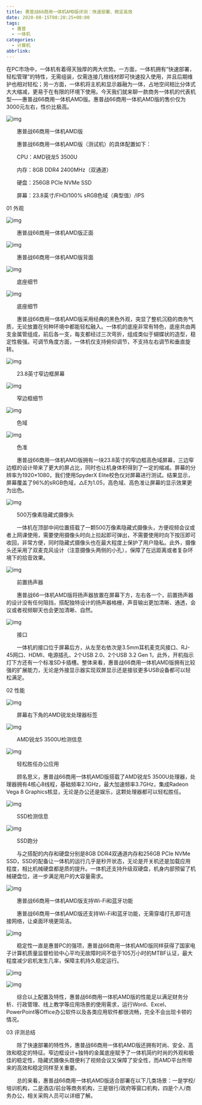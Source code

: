 ```yaml
---
title: 惠普战66商用一体机AMD版评测：快速部署、稳定高效
date: 2020-08-15T08:20:25+08:00
tags:
  - 惠普
  - 一体机
categories:
  - 计算机
abbrlink:
---
```


在PC市场中，一体机有着得天独厚的两大优势。一方面，一体机拥有“快速部署，轻松管理”的特性，无需组装，仅需连接几根线材即可快速投入使用，并且后期维护也相对轻松；另一方面，一体机将主机和显示器融为一体，占地空间相比分体式大大缩减，更易于在有限的环境下使用。今天我们就来聊一款商务一体机的代表机型——惠普战66商用一体机AMD版。惠普战66商用一体机AMD版的售价仅为3000元左右，性价比极高。

![img](https://cdn.jsdelivr.net/gh/yakeing/Documentation@main/Hexo/images/a36b-kcpxnwv7410829.jpg)

　　惠普战66商用一体机AMD版

　　惠普战66商用一体机AMD版（测试机）的具体配置如下：

　　CPU：AMD锐龙5 3500U

　　内存：8GB DDR4 2400MHz（双通道）

　　硬盘：256GB PCIe NVMe SSD

　　屏幕：23.8英寸/FHD/100% sRGB色域（典型值）/IPS

01 外观

![img](https://cdn.jsdelivr.net/gh/yakeing/Documentation@main/Hexo/images/a36b-kcpxnwv7410829.jpg)

　　惠普战66商用一体机AMD版正面

![img](https://cdn.jsdelivr.net/gh/yakeing/Documentation@main/Hexo/images/2ce8-kcpxnwv7410853.jpg)

　　惠普战66商用一体机AMD版背面

![img](https://cdn.jsdelivr.net/gh/yakeing/Documentation@main/Hexo/images/ae13-kcpxnwv7410903.jpg)

　　底座细节

![img](https://cdn.jsdelivr.net/gh/yakeing/Documentation@main/Hexo/images/c4dc-kcpxnwv7410924.jpg)

　　底座细节

　　惠普战66商用一体机AMD版采用经典的黑色外观，突显了整机沉稳的商务气质，无论放置在何种环境中都能轻松融入。一体机的底座非常有特色，底座共由两支金属管组成，前后各一支，每支都经过三次弯折，组成类似于蝴蝶状的造型，稳定性极强。可调节角度方面，一体机仅支持俯仰调节，不支持左右调节和垂直旋转。

![img](https://cdn.jsdelivr.net/gh/yakeing/Documentation@main/Hexo/images/9bc6-kcpxnwv7410983.jpg)

　　23.8英寸窄边框屏幕

![img](https://cdn.jsdelivr.net/gh/yakeing/Documentation@main/Hexo/images/850b-kcpxnwv7411018.jpg)

　　窄边框细节

![img](https://cdn.jsdelivr.net/gh/yakeing/Documentation@main/Hexo/images/ab12-kcpxnwv7411103.jpg)

　　色域

![img](https://cdn.jsdelivr.net/gh/yakeing/Documentation@main/Hexo/images/9591-kcpxnwv7411190.jpg)

　　色准

　　惠普战66商用一体机AMD版拥有一块23.8英寸的窄边框高色域屏幕，三边窄边框的设计带来了更大的屏占比，同时也让机身体积得到了一定的缩减。屏幕的分辨率为1920×1080，我们使用SpyderX Elite校色仪对屏幕进行测试。结果显示，屏幕覆盖了96%的sRGB色域，△E为1.05，高色域、高色准让屏幕的显示效果更为出色。

![img](https://cdn.jsdelivr.net/gh/yakeing/Documentation@main/Hexo/images/d9dc-kcpxnwv7411234.jpg)

　　500万像素隐藏式摄像头

　　一体机在顶部中间位置搭载了一颗500万像素隐藏式摄像头，方便视频会议或者上网课使用，需要使用摄像头时向上拉起即可弹出，不需要使用时向下按压即可收回，非常方便，同时隐藏式摄像头也在最大程度上保护了用户隐私。此外，摄像头还采用了双麦克风设计（注意摄像头两侧的小孔），保障了在远距离或者复杂环境下的拾音效果。

![img](https://cdn.jsdelivr.net/gh/yakeing/Documentation@main/Hexo/images/cc02-kcpxnwv7411264.jpg)

　　前置扬声器

　　惠普战66一体机AMD版将扬声器放置在屏幕下方，左右各一个，前置扬声器的设计没有任何阻挡，搭配独特设计的扬声器格栅，声音输出更加清晰、通透，会议或者视频聊天也会更加清晰、自然。

![img](https://cdn.jsdelivr.net/gh/yakeing/Documentation@main/Hexo/images/d925-kcpxnwv7411306.jpg)

　　接口

　　一体机的接口位于屏幕后方，从左至右依次是3.5mm耳机麦克风接口、RJ-45网口、HDMI、电源插孔、2个USB 2.0、2个USB 3.2 Gen 1，此外，开机指示灯下方还有一个标准SD卡插槽。整体来看，惠普战66商用一体机AMD版拥有比较强的扩展能力，无论是外接显示器实现双屏显示还是接驳更多USB设备都可以轻松满足。

02 性能

![img](https://cdn.jsdelivr.net/gh/yakeing/Documentation@main/Hexo/images/acfc-kcpxnwv7411340.jpg)

　　屏幕右下角的AMD锐龙处理器标签

![img](https://cdn.jsdelivr.net/gh/yakeing/Documentation@main/Hexo/images/4164-kcpxnwv7411389.jpg)

　　AMD锐龙5 3500U检测信息

![img](https://cdn.jsdelivr.net/gh/yakeing/Documentation@main/Hexo/images/1ba9-kcpxnwv7411432.jpg)

　　轻松胜任办公应用

　　顾名思义，惠普战66商用一体机AMD版搭载了AMD锐龙5 3500U处理器，处理器拥有4核心8线程，基础频率2.1GHz，最大加速频率3.7GHz，集成Radeon Vega 8 Graphics核显，无论是办公还是娱乐，这颗处理器都可以轻松胜任。

![img](https://cdn.jsdelivr.net/gh/yakeing/Documentation@main/Hexo/images/a384-kcpxnwv7411472.jpg)

　　SSD检测信息

![img](https://cdn.jsdelivr.net/gh/yakeing/Documentation@main/Hexo/images/f71d-kcpxnwv7411534.jpg)

　　SSD跑分

　　与之搭配的内存和硬盘分别是8GB DDR4双通道内存和256GB PCIe NVMe SSD，SSD的配备让一体机的运行几乎是秒开状态，无论是开关机还是加载应用程度，相比机械硬盘都是质的提升。一体机还支持升级双硬盘，机身内部预留了机械硬盘位，进一步满足用户的大容量需求。

![img](https://cdn.jsdelivr.net/gh/yakeing/Documentation@main/Hexo/images/9bc6-kcpxnwv7410983.jpg)

　　惠普战66商用一体机AMD版支持Wi-Fi和蓝牙功能

　　惠普战66商用一体机AMD版还支持Wi-Fi和蓝牙功能，无需穿墙打孔即可连接网络，让桌面环境更简洁。

![img](https://cdn.jsdelivr.net/gh/yakeing/Documentation@main/Hexo/images/9545-kcpxnwv7411625.jpg)

　　稳定性一直是惠普PC的强项，惠普战66商用一体机AMD版同样获得了国家电子计算机质量监督检验中心平均无故障时间不低于105万小时的MTBF认证，最大程度减少宕机发生几率，保障主机持久稳定运行。

![img](https://cdn.jsdelivr.net/gh/yakeing/Documentation@main/Hexo/images/4194-kcpxnwv7411709.jpg)

![img](https://cdn.jsdelivr.net/gh/yakeing/Documentation@main/Hexo/images/7b89-kcpxnwv7410828.jpg)

　　综合以上配置及特性，惠普战66商用一体机AMD版的性能足以满足财务分析、行政管理、线上教学等应用场景的使用需求，运行Word、Excel、PowerPoint等Office办公软件以及各类应用软件都很流畅，完全不会出现卡顿的情况。

03 评测总结

　　除了快速部署的特性外，惠普战66商用一体机AMD版还拥有时尚、安全、高效和稳定的特征。窄边框设计+独特的金属底座赋予了一体机简约时尚的外观和极佳的稳定性，隐藏式摄像头既便利了视频会议又保障了安全性，而AMD平台所带来的高效和稳定同样至关重要。

　　总的来看，惠普战66商用一体机AMD版适合部署在以下几类场景：一是学校/培训机构，二是酒店/前台等商务机构，三是银行/政府等窗口机构，四是个人/商务办公，相关采购人员可以详细了解。